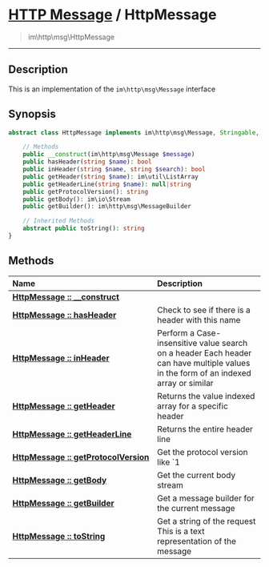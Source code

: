 # [HTTP Message](http.md) / HttpMessage
 > im\http\msg\HttpMessage
____

## Description
This is an implementation of the `im\http\msg\Message` interface

## Synopsis
```php
abstract class HttpMessage implements im\http\msg\Message, Stringable, Traversable, IteratorAggregate {

    // Methods
    public __construct(im\http\msg\Message $message)
    public hasHeader(string $name): bool
    public inHeader(string $name, string $search): bool
    public getHeader(string $name): im\util\ListArray
    public getHeaderLine(string $name): null|string
    public getProtocolVersion(): string
    public getBody(): im\io\Stream
    public getBuilder(): im\http\msg\MessageBuilder

    // Inherited Methods
    abstract public toString(): string
}
```

## Methods
| Name | Description |
| :--- | :---------- |
| [__HttpMessage&nbsp;::&nbsp;\_\_construct__](http-HttpMessage-__construct.md) |  |
| [__HttpMessage&nbsp;::&nbsp;hasHeader__](http-HttpMessage-hasHeader.md) | Check to see if there is a header with this name |
| [__HttpMessage&nbsp;::&nbsp;inHeader__](http-HttpMessage-inHeader.md) | Perform a Case-insensitive value search on a header  Each header can have multiple values in the form of an indexed array or similar |
| [__HttpMessage&nbsp;::&nbsp;getHeader__](http-HttpMessage-getHeader.md) | Returns the value indexed array for a specific header |
| [__HttpMessage&nbsp;::&nbsp;getHeaderLine__](http-HttpMessage-getHeaderLine.md) | Returns the entire header line |
| [__HttpMessage&nbsp;::&nbsp;getProtocolVersion__](http-HttpMessage-getProtocolVersion.md) | Get the protocol version like `1 |
| [__HttpMessage&nbsp;::&nbsp;getBody__](http-HttpMessage-getBody.md) | Get the current body stream |
| [__HttpMessage&nbsp;::&nbsp;getBuilder__](http-HttpMessage-getBuilder.md) | Get a message builder for the current message |
| [__HttpMessage&nbsp;::&nbsp;toString__](http-HttpMessage-toString.md) | Get a string of the request  This is a text representation of the message |

